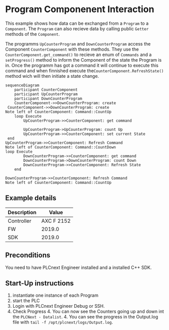 # Program Componenent Interaction 
This example shows how data can be exchanged from a `Program` to a `Component`.
The `Program`  can also recieve data by calling public `Getter` methods of the `Component`.

The programms `UpCounterProgram` and `DownCounterProgram` access the Component `CounterComponent` with these methods.
They use the `CounterComponent.get_command()` to recieve an enum of `Commands` and a `setProgress()` method to inform the Component of the state the Program is in.
Once the programm has got a command it will continue to execute this command and when finnished 
execute the`CounterComponent.RefreshState()` method wich will then initiate a state change.

```mermaid
sequenceDiagram
    participant CounterComponent
    participant UpCounterProgram
    participant DownCounterProgram
    CounterComponent->>DownCounterProgram: create
 CounterComponent->>DownCounterProgram: create
Note left of CounterComponent: Command::CountUp
    loop Execute
        UpCounterProgram->>CounterComponent: get command
       
        UpCounterProgram->UpCounterProgram: count Up   
        UpCounterProgram->>CounterComponent: set current State 
 end
UpCounterProgram->>CounterComponent: Refresh Command 
Note left of CounterComponent: Command::CountDown
loop Execute
        DownCounterProgram->>CounterComponent: get command 
        DownCounterProgram->DownCounterProgram: count Down
        DownCounterProgram->>CounterComponent: Refresh State 
    end

DownCounterProgram->>CounterComponent: Refresh Command 
Note left of CounterComponent: Command::CountUp
```

## Example details
|Description | Value |
|------------ |-----------|
|Controller | AXC F 2152 | 
|FW | 2019.0 |
|SDK | 2019.0 |


## Preconditions
You need to have PLCnext Engineer installed and a installed C++ SDK.


## Start-Up instructions
1. instantiate one instance of each Program
2. start the PLC
3. Login with PLCnext Engineer Debug or SSH.
4. Check Progress
    4. You can now see the Counters going up and down int the `PLCNext - Datalist`.<!-- or stop the proccess with the component port `IP_Stop`. -->
    4. You can see the progress in the Output.log file with `tail -f /opt/plcnext/logs/Output.log`.
